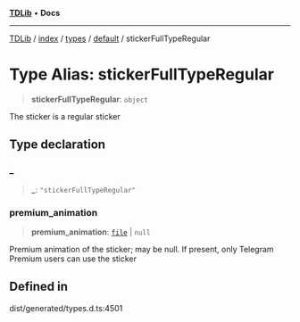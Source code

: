 [**TDLib**](../../../../../../README.md) • **Docs**

***

[TDLib](../../../../../../modules.md) / [index](../../../../../README.md) / [types](../../../README.md) / [default](../README.md) / stickerFullTypeRegular

# Type Alias: stickerFullTypeRegular

> **stickerFullTypeRegular**: `object`

The sticker is a regular sticker

## Type declaration

### \_

> **\_**: `"stickerFullTypeRegular"`

### premium\_animation

> **premium\_animation**: [`file`](file.md) \| `null`

Premium animation of the sticker; may be null. If present, only Telegram Premium users can use the sticker

## Defined in

dist/generated/types.d.ts:4501
